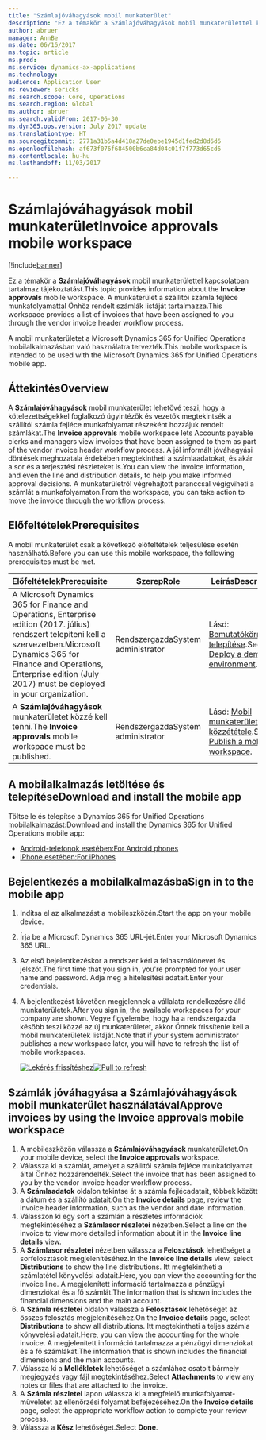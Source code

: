 ```yaml
---
title: "Számlajóváhagyások mobil munkaterület"
description: "Ez a témakör a Számlajóváhagyások mobil munkaterülettel kapcsolatban tartalmaz tájékoztatást. A munkaterület a szállítói számla fejléce munkafolyamattal Önhöz rendelt számlák listáját tartalmazza."
author: abruer
manager: AnnBe
ms.date: 06/16/2017
ms.topic: article
ms.prod: 
ms.service: dynamics-ax-applications
ms.technology: 
audience: Application User
ms.reviewer: sericks
ms.search.scope: Core, Operations
ms.search.region: Global
ms.author: abruer
ms.search.validFrom: 2017-06-30
ms.dyn365.ops.version: July 2017 update
ms.translationtype: HT
ms.sourcegitcommit: 2771a31b5a4d418a27de0ebe1945d1fed2d8d6d6
ms.openlocfilehash: af673f076f684500b6ca84d04c01f7f773d65cd6
ms.contentlocale: hu-hu
ms.lasthandoff: 11/03/2017

---
```


# <a name="invoice-approvals-mobile-workspace"></a><span data-ttu-id="0fd75-104">Számlajóváhagyások mobil munkaterület</span><span class="sxs-lookup"><span data-stu-id="0fd75-104">Invoice approvals mobile workspace</span></span>

[!include[banner](../includes/banner.md)]

<span data-ttu-id="0fd75-105">Ez a témakör a **Számlajóváhagyások** mobil munkaterülettel kapcsolatban tartalmaz tájékoztatást.</span><span class="sxs-lookup"><span data-stu-id="0fd75-105">This topic provides information about the **Invoice approvals** mobile workspace.</span></span> <span data-ttu-id="0fd75-106">A munkaterület a szállítói számla fejléce munkafolyamattal Önhöz rendelt számlák listáját tartalmazza.</span><span class="sxs-lookup"><span data-stu-id="0fd75-106">This workspace provides a list of invoices that have been assigned to you through the vendor invoice header workflow process.</span></span> 

<span data-ttu-id="0fd75-107">A mobil munkaterületet a Microsoft Dynamics 365 for Unified Operations mobilalkalmazásban való használatra tervezték.</span><span class="sxs-lookup"><span data-stu-id="0fd75-107">This mobile workspace is intended to be used with the Microsoft Dynamics 365 for Unified Operations mobile app.</span></span>

## <a name="overview"></a><span data-ttu-id="0fd75-108">Áttekintés</span><span class="sxs-lookup"><span data-stu-id="0fd75-108">Overview</span></span>

<span data-ttu-id="0fd75-109">A **Számlajóváhagyások** mobil munkaterület lehetővé teszi, hogy a kötelezettségekkel foglalkozó ügyintézők és vezetők megtekintsék a szállítói számla fejléce munkafolyamat részeként hozzájuk rendelt számlákat.</span><span class="sxs-lookup"><span data-stu-id="0fd75-109">The **Invoice approvals** mobile workspace lets Accounts payable clerks and managers view invoices that have been assigned to them as part of the vendor invoice header workflow process.</span></span> <span data-ttu-id="0fd75-110">A jól informált jóváhagyási döntések meghozatala érdekében megtekintheti a számlaadatokat, és akár a sor és a terjesztési részleteket is.</span><span class="sxs-lookup"><span data-stu-id="0fd75-110">You can view the invoice information, and even the line and distribution details, to help you make informed approval decisions.</span></span> <span data-ttu-id="0fd75-111">A munkaterületről végrehajtott paranccsal végigviheti a számlát a munkafolyamaton.</span><span class="sxs-lookup"><span data-stu-id="0fd75-111">From the workspace, you can take action to move the invoice through the workflow process.</span></span> 

## <a name="prerequisites"></a><span data-ttu-id="0fd75-112">Előfeltételek</span><span class="sxs-lookup"><span data-stu-id="0fd75-112">Prerequisites</span></span>

<span data-ttu-id="0fd75-113">A mobil munkaterület csak a következő előfeltételek teljesülése esetén használható.</span><span class="sxs-lookup"><span data-stu-id="0fd75-113">Before you can use this mobile workspace, the following prerequisites must be met.</span></span>

<table>
<thead>
<tr class="header">
<th><span data-ttu-id="0fd75-114">Előfeltételek</span><span class="sxs-lookup"><span data-stu-id="0fd75-114">Prerequisite</span></span></th>
<th><span data-ttu-id="0fd75-115">Szerep</span><span class="sxs-lookup"><span data-stu-id="0fd75-115">Role</span></span></th>
<th><span data-ttu-id="0fd75-116">Leírás</span><span class="sxs-lookup"><span data-stu-id="0fd75-116">Description</span></span></th>
</tr>
</thead>
<tbody>
<tr class="odd">
<td><span data-ttu-id="0fd75-117">A Microsoft Dynamics 365 for Finance and Operations, Enterprise edition (2017. július) rendszert telepíteni kell a szervezetben.</span><span class="sxs-lookup"><span data-stu-id="0fd75-117">Microsoft Dynamics 365 for Finance and Operations, Enterprise edition (July 2017) must be deployed in your organization.</span></span></td>
<td><span data-ttu-id="0fd75-118">Rendszergazda</span><span class="sxs-lookup"><span data-stu-id="0fd75-118">System administrator</span></span></td>
<td><span data-ttu-id="0fd75-119">Lásd: <a href="../deployment/deploy-demo-environment.md">Bemutatókörnyezet telepítése</a>.</span><span class="sxs-lookup"><span data-stu-id="0fd75-119">See <a href="../deployment/deploy-demo-environment.md">Deploy a demo environment</a>.</span></span>
</td>
</tr>
<tr class="even">
<td><span data-ttu-id="0fd75-120">A <strong>Számlajóváhagyások</strong> munkaterületet közzé kell tenni.</span><span class="sxs-lookup"><span data-stu-id="0fd75-120">The <strong>Invoice approvals</strong> mobile workspace must be published.</span></span></td>
<td><span data-ttu-id="0fd75-121">Rendszergazda</span><span class="sxs-lookup"><span data-stu-id="0fd75-121">System administrator</span></span></td>
<td><span data-ttu-id="0fd75-122">Lásd: <a href="publish-mobile-workspace.md">Mobil munkaterület közzététele</a>.</span><span class="sxs-lookup"><span data-stu-id="0fd75-122">See <a href="publish-mobile-workspace.md">Publish a mobile workspace</a>.</span></span></td>
</tr>
</tbody>
</table>

## <a name="download-and-install-the-mobile-app"></a><span data-ttu-id="0fd75-123">A mobilalkalmazás letöltése és telepítése</span><span class="sxs-lookup"><span data-stu-id="0fd75-123">Download and install the mobile app</span></span>

<span data-ttu-id="0fd75-124">Töltse le és telepítse a Dynamics 365 for Unified Operations mobilalkalmazást:</span><span class="sxs-lookup"><span data-stu-id="0fd75-124">Download and install the Dynamics 365 for Unified Operations mobile app:</span></span>

-   [<span data-ttu-id="0fd75-125">Android-telefonok esetében:</span><span class="sxs-lookup"><span data-stu-id="0fd75-125">For Android phones</span></span>](https://go.microsoft.com/fwlink/?linkid=850662)
-   [<span data-ttu-id="0fd75-126">iPhone esetében:</span><span class="sxs-lookup"><span data-stu-id="0fd75-126">For iPhones</span></span>](https://go.microsoft.com/fwlink/?linkid=850663)

## <a name="sign-in-to-the-mobile-app"></a><span data-ttu-id="0fd75-127">Bejelentkezés a mobilalkalmazásba</span><span class="sxs-lookup"><span data-stu-id="0fd75-127">Sign in to the mobile app</span></span>

1.  <span data-ttu-id="0fd75-128">Indítsa el az alkalmazást a mobileszközén.</span><span class="sxs-lookup"><span data-stu-id="0fd75-128">Start the app on your mobile device.</span></span>
2.  <span data-ttu-id="0fd75-129">Írja be a Microsoft Dynamics 365 URL-jét.</span><span class="sxs-lookup"><span data-stu-id="0fd75-129">Enter your Microsoft Dynamics 365 URL.</span></span>
3.  <span data-ttu-id="0fd75-130">Az első bejelentkezéskor a rendszer kéri a felhasználónevet és jelszót.</span><span class="sxs-lookup"><span data-stu-id="0fd75-130">The first time that you sign in, you're prompted for your user name and password.</span></span> <span data-ttu-id="0fd75-131">Adja meg a hitelesítési adatait.</span><span class="sxs-lookup"><span data-stu-id="0fd75-131">Enter your credentials.</span></span>
4.  <span data-ttu-id="0fd75-132">A bejelentkezést követően megjelennek a vállalata rendelkezésre álló munkaterületek.</span><span class="sxs-lookup"><span data-stu-id="0fd75-132">After you sign in, the available workspaces for your company are shown.</span></span> <span data-ttu-id="0fd75-133">Vegye figyelembe, hogy ha a rendszergazda később teszi közzé az új munkaterületet, akkor Önnek frissítenie kell a mobil munkaterületek listáját.</span><span class="sxs-lookup"><span data-stu-id="0fd75-133">Note that if your system administrator publishes a new workspace later, you will have to refresh the list of mobile workspaces.</span></span>

    <span data-ttu-id="0fd75-134">[![Lekérés frissítéshez](./media/pull-to-refresh-list-of-workspaces-183x300.png)](./media/pull-to-refresh-list-of-workspaces.png)</span><span class="sxs-lookup"><span data-stu-id="0fd75-134">[![Pull to refresh](./media/pull-to-refresh-list-of-workspaces-183x300.png)](./media/pull-to-refresh-list-of-workspaces.png)</span></span>

## <a name="approve-invoices-by-using-the-invoice-approvals-mobile-workspace"></a><span data-ttu-id="0fd75-135">Számlák jóváhagyása a Számlajóváhagyások mobil munkaterület használatával</span><span class="sxs-lookup"><span data-stu-id="0fd75-135">Approve invoices by using the Invoice approvals mobile workspace</span></span>
1.  <span data-ttu-id="0fd75-136">A mobileszközön válassza a **Számlajóváhagyások** munkaterületet.</span><span class="sxs-lookup"><span data-stu-id="0fd75-136">On your mobile device, select the **Invoice approvals** workspace.</span></span>
2.  <span data-ttu-id="0fd75-137">Válassza ki a számlát, amelyet a szállítói számla fejléce munkafolyamat által Önhöz hozzárendelték.</span><span class="sxs-lookup"><span data-stu-id="0fd75-137">Select the invoice that has been assigned to you by the vendor invoice header workflow process.</span></span>
3.  <span data-ttu-id="0fd75-138">A **Számlaadatok** oldalon tekintse át a számla fejlécadatait, többek között a dátum és a szállító adatait.</span><span class="sxs-lookup"><span data-stu-id="0fd75-138">On the **Invoice details** page, review the invoice header information, such as the vendor and date information.</span></span>
4.  <span data-ttu-id="0fd75-139">Válasszon ki egy sort a számlán a részletes információk megtekintéséhez a **Számlasor részletei** nézetben.</span><span class="sxs-lookup"><span data-stu-id="0fd75-139">Select a line on the invoice to view more detailed information about it in the **Invoice line details** view.</span></span>
5.  <span data-ttu-id="0fd75-140">A **Számlasor részletei** nézetben válassza a **Felosztások** lehetőséget a sorfelosztások megjelenítéséhez.</span><span class="sxs-lookup"><span data-stu-id="0fd75-140">In the **Invoice line details** view, select **Distributions** to show the line distributions.</span></span> <span data-ttu-id="0fd75-141">Itt megtekintheti a számlatétel könyvelési adatait.</span><span class="sxs-lookup"><span data-stu-id="0fd75-141">Here, you can view the accounting for the invoice line.</span></span> <span data-ttu-id="0fd75-142">A megjelenített információ tartalmazza a pénzügyi dimenziókat és a fő számlát.</span><span class="sxs-lookup"><span data-stu-id="0fd75-142">The information that is shown includes the financial dimensions and the main account.</span></span>
6.  <span data-ttu-id="0fd75-143">A **Számla részletei** oldalon válassza a **Felosztások** lehetőséget az összes felosztás megjelenítéséhez.</span><span class="sxs-lookup"><span data-stu-id="0fd75-143">On the **Invoice details** page, select **Distributions** to show all distributions.</span></span> <span data-ttu-id="0fd75-144">Itt megtekintheti a teljes számla könyvelési adatait.</span><span class="sxs-lookup"><span data-stu-id="0fd75-144">Here, you can view the accounting for the whole invoice.</span></span> <span data-ttu-id="0fd75-145">A megjelenített információ tartalmazza a pénzügyi dimenziókat és a fő számlákat.</span><span class="sxs-lookup"><span data-stu-id="0fd75-145">The information that is shown includes the financial dimensions and the main accounts.</span></span> 
7.  <span data-ttu-id="0fd75-146">Válassza ki a **Mellékletek** lehetőséget a számlához csatolt bármely megjegyzés vagy fájl megtekintéséhez.</span><span class="sxs-lookup"><span data-stu-id="0fd75-146">Select **Attachments** to view any notes or files that are attached to the invoice.</span></span>
8.  <span data-ttu-id="0fd75-147">A **Számla részletei** lapon válassza ki a megfelelő munkafolyamat-műveletet az ellenőrzési folyamat befejezéséhez.</span><span class="sxs-lookup"><span data-stu-id="0fd75-147">On the **Invoice details** page, select the appropriate workflow action to complete your review process.</span></span>
9.  <span data-ttu-id="0fd75-148">Válassza a **Kész** lehetőséget.</span><span class="sxs-lookup"><span data-stu-id="0fd75-148">Select **Done**.</span></span>

